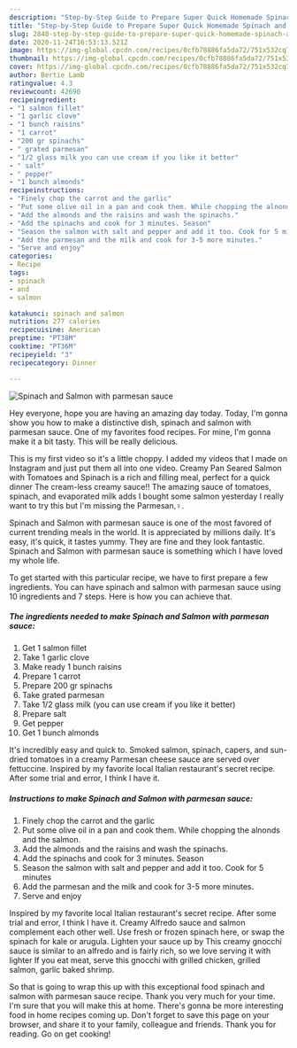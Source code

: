```yaml
---
description: "Step-by-Step Guide to Prepare Super Quick Homemade Spinach and Salmon with parmesan sauce"
title: "Step-by-Step Guide to Prepare Super Quick Homemade Spinach and Salmon with parmesan sauce"
slug: 2840-step-by-step-guide-to-prepare-super-quick-homemade-spinach-and-salmon-with-parmesan-sauce
date: 2020-11-24T16:53:13.521Z
image: https://img-global.cpcdn.com/recipes/0cfb78886fa5da72/751x532cq70/spinach-and-salmon-with-parmesan-sauce-recipe-main-photo.jpg
thumbnail: https://img-global.cpcdn.com/recipes/0cfb78886fa5da72/751x532cq70/spinach-and-salmon-with-parmesan-sauce-recipe-main-photo.jpg
cover: https://img-global.cpcdn.com/recipes/0cfb78886fa5da72/751x532cq70/spinach-and-salmon-with-parmesan-sauce-recipe-main-photo.jpg
author: Bertie Lamb
ratingvalue: 4.3
reviewcount: 42690
recipeingredient:
- "1 salmon fillet"
- "1 garlic clove"
- "1 bunch raisins"
- "1 carrot"
- "200 gr spinachs"
- " grated parmesan"
- "1/2 glass milk you can use cream if you like it better"
- " salt"
- " pepper"
- "1 bunch almonds"
recipeinstructions:
- "Finely chop the carrot and the garlic"
- "Put some olive oil in a pan and cook them. While chopping the alnonds and the salmon."
- "Add the almonds and the raisins and wash the spinachs."
- "Add the spinachs and cook for 3 minutes. Season"
- "Season the salmon with salt and pepper and add it too. Cook for 5 minutes"
- "Add the parmesan and the milk and cook for 3-5 more minutes."
- "Serve and enjoy"
categories:
- Recipe
tags:
- spinach
- and
- salmon

katakunci: spinach and salmon 
nutrition: 277 calories
recipecuisine: American
preptime: "PT38M"
cooktime: "PT36M"
recipeyield: "3"
recipecategory: Dinner

---
```



![Spinach and Salmon with parmesan sauce](https://img-global.cpcdn.com/recipes/0cfb78886fa5da72/751x532cq70/spinach-and-salmon-with-parmesan-sauce-recipe-main-photo.jpg)

Hey everyone, hope you are having an amazing day today. Today, I'm gonna show you how to make a distinctive dish, spinach and salmon with parmesan sauce. One of my favorites food recipes. For mine, I'm gonna make it a bit tasty. This will be really delicious.

This is my first video so it&#39;s a little choppy. I added my videos that I made on Instagram and just put them all into one video. Creamy Pan Seared Salmon with Tomatoes and Spinach is a rich and filling meal, perfect for a quick dinner The cream-less creamy sauce!! The amazing sauce of tomatoes, spinach, and evaporated milk adds I bought some salmon yesterday I really want to try this but I&#39;m missing the Parmesan,‍♀.

Spinach and Salmon with parmesan sauce is one of the most favored of current trending meals in the world. It is appreciated by millions daily. It's easy, it's quick, it tastes yummy. They are fine and they look fantastic. Spinach and Salmon with parmesan sauce is something which I have loved my whole life.


To get started with this particular recipe, we have to first prepare a few ingredients. You can have spinach and salmon with parmesan sauce using 10 ingredients and 7 steps. Here is how you can achieve that.

<!--inarticleads1-->

##### The ingredients needed to make Spinach and Salmon with parmesan sauce:

1. Get 1 salmon fillet
1. Take 1 garlic clove
1. Make ready 1 bunch raisins
1. Prepare 1 carrot
1. Prepare 200 gr spinachs
1. Take  grated parmesan
1. Take 1/2 glass milk (you can use cream if you like it better)
1. Prepare  salt
1. Get  pepper
1. Get 1 bunch almonds


It&#39;s incredibly easy and quick to. Smoked salmon, spinach, capers, and sun-dried tomatoes in a creamy Parmesan cheese sauce are served over fettuccine. Inspired by my favorite local Italian restaurant&#39;s secret recipe. After some trial and error, I think I have it. 

<!--inarticleads2-->

##### Instructions to make Spinach and Salmon with parmesan sauce:

1. Finely chop the carrot and the garlic
1. Put some olive oil in a pan and cook them. While chopping the alnonds and the salmon.
1. Add the almonds and the raisins and wash the spinachs.
1. Add the spinachs and cook for 3 minutes. Season
1. Season the salmon with salt and pepper and add it too. Cook for 5 minutes
1. Add the parmesan and the milk and cook for 3-5 more minutes.
1. Serve and enjoy


Inspired by my favorite local Italian restaurant&#39;s secret recipe. After some trial and error, I think I have it. Creamy Alfredo sauce and salmon complement each other well. Use fresh or frozen spinach here, or swap the spinach for kale or arugula. Lighten your sauce up by This creamy gnocchi sauce is similar to an alfredo and is fairly rich, so we love serving it with lighter If you eat meat, serve this gnocchi with grilled chicken, grilled salmon, garlic baked shrimp. 

So that is going to wrap this up with this exceptional food spinach and salmon with parmesan sauce recipe. Thank you very much for your time. I'm sure that you will make this at home. There's gonna be more interesting food in home recipes coming up. Don't forget to save this page on your browser, and share it to your family, colleague and friends. Thank you for reading. Go on get cooking!
